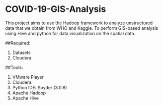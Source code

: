 # COVID-19-GIS-Analysis
This project aims to use the Hadoop framework to analyze unstructured data that we obtain from WHO and Kaggle. To perform GIS-based analysis using Hive and python for data visualization on the spatial data.

##Required:
1. Datasets
2. Cloudera

##Tools:
1. VMware Player
2. Cloudera
3. Python IDE: Spyder (3.0.8)
4. Apache Hadoop
5. Apache Hive
